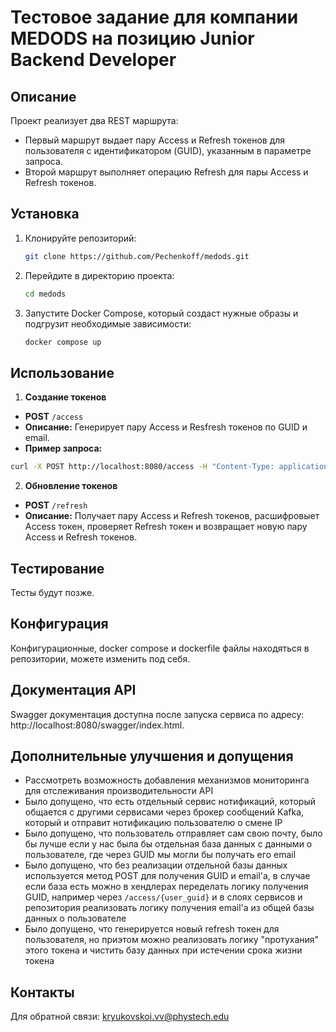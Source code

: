 # Тестовое задание для компании MEDODS на позицию Junior Backend Developer

## Описание
Проект реализует два REST маршрута:

- Первый маршрут выдает пару Access и Refresh токенов для пользователя с идентификатором (GUID), указанным в параметре запроса.
- Второй маршрут выполняет операцию Refresh для пары Access и Refresh токенов.

## Установка
1. Клонируйте репозиторий:
   ```bash
   git clone https://github.com/Pechenkoff/medods.git
   ```
2. Перейдите в директорию проекта:
   ```bash
   cd medods
   ```
3. Запустите Docker Compose, который создаст нужные образы и подгрузит необходимые зависимости:
   ```bash
   docker compose up
   ```
## Использование
1. **Создание токенов**
* **POST** `/access`
* **Описание:** Генерирует пару Access и Resfresh токенов по GUID и email.
* **Пример запроса:**
```bash
curl -X POST http://localhost:8080/access -H "Content-Type: application/json" -d '{"user_id": "123e4567-e89b-12d3-a456-426614174000", "email": "user@example.com"}'
```
2. **Обновление токенов**
* **POST** `/refresh`
* **Описание:** Получает пару Access и Refresh токенов, расшифровыет Access токен, проверяет Refresh токен и возвращает новую пару Access и Refresh токенов.

## Тестирование
Тесты будут позже.

## Конфигурация
Конфигурационные, docker compose и dockerfile файлы находяться в репозитории, можете изменить под себя.

## Документация API
Swagger документация доступна после запуска сервиса по адресу:
http://localhost:8080/swagger/index.html.

## Дополнительные улучшения и допущения
* Рассмотреть возможность добавления механизмов мониторинга для отслеживания производительности API
* Было допущено, что есть отдельный сервис нотификаций, который общается с другими сервисами через брокер сообщений Kafka, который и отправит нотификацию пользователю о смене IP
* Было допущено, что пользователь отправляет сам свою почту, было бы лучше если у нас была бы отдельная база данных с данными о пользователе, где через GUID мы могли бы получать его email
* Было допущено, что без реализации отдельной базы данных используется метод POST для получения GUID и email'а, в случае если база есть можно в хендлерах переделать логику получения GUID, например через `/access/{user_guid}` и в слоях сервисов и репозитория реализовать логику получения email'а из общей базы данных о пользователе
* Было допущено, что генерируется новый refresh токен для пользователя, но приэтом можно реализовать логику "протухания" этого токена и чистить базу данных при истечении срока жизни токена

## Контакты
Для обратной связи: kryukovskoi.vv@phystech.edu